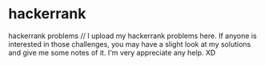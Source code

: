 # hackerrank
hackerrank problems
// I upload my hackerrank problems here. If anyone is interested in those challenges, you may have a slight look at my solutions and give me some notes of it. I'm very appreciate any help. XD
